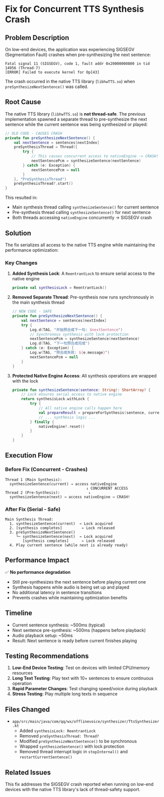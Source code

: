 # Fix for Concurrent TTS Synthesis Crash

## Problem Description

On low-end devices, the application was experiencing SIGSEGV (Segmentation Fault) crashes when pre-synthesizing the next sentence:

```
Fatal signal 11 (SIGSEGV), code 1, fault addr 0x20000000800 in tid 14956 (Thread-7)
[ERROR] Failed to execute kernel for Op[43]
```

The crash occurred in the native TTS library (`libhwTTS.so`) when `preSynthesizeNextSentence()` was called.

## Root Cause

The native TTS library (`libhwTTS.so`) is **not thread-safe**. The previous implementation spawned a separate thread to pre-synthesize the next sentence while the current sentence was being synthesized or played:

```kotlin
// OLD CODE - CAUSES CRASH
private fun preSynthesizeNextSentence() {
    val nextSentence = sentences[nextIndex]
    preSynthesisThread = Thread({
        try {
            // This causes concurrent access to nativeEngine -> CRASH!
            nextSentencePcm = synthesizeSentence(nextSentence)
        } catch (e: Exception) {
            nextSentencePcm = null
        }
    }, "PreSynthesisThread")
    preSynthesisThread?.start()
}
```

This resulted in:
- Main synthesis thread calling `synthesizeSentence()` for current sentence
- Pre-synthesis thread calling `synthesizeSentence()` for next sentence
- Both threads accessing `nativeEngine` concurrently → SIGSEGV crash

## Solution

The fix serializes all access to the native TTS engine while maintaining the performance optimization:

### Key Changes

1. **Added Synthesis Lock**: A `ReentrantLock` to ensure serial access to the native engine
   ```kotlin
   private val synthesisLock = ReentrantLock()
   ```

2. **Removed Separate Thread**: Pre-synthesis now runs synchronously in the main synthesis thread
   ```kotlin
   // NEW CODE - SAFE
   private fun preSynthesizeNextSentence() {
       val nextSentence = sentences[nextIndex]
       try {
           Log.d(TAG, "开始预合成下一句: $nextSentence")
           // Synchronous synthesis with lock protection
           nextSentencePcm = synthesizeSentence(nextSentence)
           Log.d(TAG, "下一句预合成完成")
       } catch (e: Exception) {
           Log.w(TAG, "预合成失败: ${e.message}")
           nextSentencePcm = null
       }
   }
   ```

3. **Protected Native Engine Access**: All synthesis operations are wrapped with the lock
   ```kotlin
   private fun synthesizeSentence(sentence: String): ShortArray? {
       // Lock ensures serial access to native engine
       return synthesisLock.withLock {
           try {
               // All native engine calls happen here
               val prepareResult = prepareForSynthesis(sentence, currentSpeed, currentVolume)
               // ... synthesis logic ...
           } finally {
               nativeEngine?.reset()
           }
       }
   }
   ```

## Execution Flow

### Before Fix (Concurrent - Crashes)
```
Thread 1 (Main Synthesis):
  synthesizeSentence(current) → access nativeEngine
                                     ↓ CONCURRENT ACCESS
Thread 2 (Pre-Synthesis):             ↓
  synthesizeSentence(next) → access nativeEngine → CRASH!
```

### After Fix (Serial - Safe)
```
Main Synthesis Thread:
  1. synthesizeSentence(current)  ← Lock acquired
  2. [synthesis completes]         ← Lock released
  3. preSynthesizeNextSentence()
     └─ synthesizeSentence(next)  ← Lock acquired
        [synthesis completes]      ← Lock released
  4. Play current sentence (while next is already ready)
```

## Performance Impact

✅ **No performance degradation**
- Still pre-synthesizes the next sentence before playing current one
- Synthesis happens while audio is being set up and played
- No additional latency in sentence transitions
- Prevents crashes while maintaining optimization benefits

## Timeline

- Current sentence synthesis: ~500ms (typical)
- Next sentence pre-synthesis: ~500ms (happens before playback)
- Audio playback setup: ~50ms
- Result: Next sentence is ready before current finishes playing

## Testing Recommendations

1. **Low-End Device Testing**: Test on devices with limited CPU/memory resources
2. **Long Text Testing**: Play text with 10+ sentences to ensure continuous operation
3. **Rapid Parameter Changes**: Test changing speed/voice during playback
4. **Stress Testing**: Play multiple long texts in sequence

## Files Changed

- `app/src/main/java/com/qq/wx/offlinevoice/synthesizer/TtsSynthesizer.kt`
  - Added `synthesisLock: ReentrantLock`
  - Removed `preSynthesisThread: Thread?`
  - Modified `preSynthesizeNextSentence()` to be synchronous
  - Wrapped `synthesizeSentence()` with lock protection
  - Removed thread interrupt logic in `stopInternal()` and `restartCurrentSentence()`

## Related Issues

This fix addresses the SIGSEGV crash reported when running on low-end devices with the native TTS library's lack of thread-safety support.
